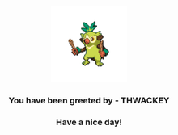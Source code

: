<p align="center">
            <img src="https://raw.githubusercontent.com/PokeAPI/sprites/master/sprites/pokemon/811.png" width="150" height="150">
          </p>
          <h3 align="center">You have been greeted by - <b>THWACKEY</b></h3>
          <h3 align="center">Have a nice day!</h3>
